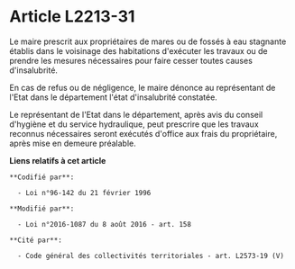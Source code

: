 # Article L2213-31

Le maire prescrit aux propriétaires de mares ou de fossés à eau stagnante établis dans le voisinage des habitations
d'exécuter les travaux ou de prendre les mesures nécessaires pour faire cesser toutes causes d'insalubrité.

En cas de refus ou de négligence, le maire dénonce au représentant de l'Etat dans le département l'état d'insalubrité
constatée.

Le représentant de l'Etat dans le département, après avis du conseil d'hygiène et du service hydraulique, peut prescrire que
les travaux reconnus nécessaires seront exécutés d'office aux frais du propriétaire, après mise en demeure préalable.

**Liens relatifs à cet article**

	**Codifié par**:

	  - Loi n°96-142 du 21 février 1996

	**Modifié par**:

	  - Loi n°2016-1087 du 8 août 2016 - art. 158

	**Cité par**:

	  - Code général des collectivités territoriales - art. L2573-19 (V)

